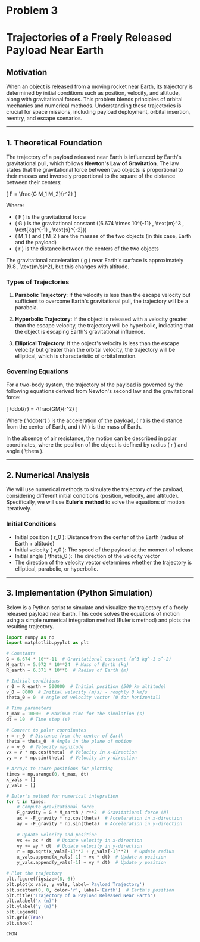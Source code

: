 # Problem 3
# Trajectories of a Freely Released Payload Near Earth

## Motivation

When an object is released from a moving rocket near Earth, its trajectory is determined by initial conditions such as position, velocity, and altitude, along with gravitational forces. This problem blends principles of orbital mechanics and numerical methods. Understanding these trajectories is crucial for space missions, including payload deployment, orbital insertion, reentry, and escape scenarios.

---

## 1. Theoretical Foundation

The trajectory of a payload released near Earth is influenced by Earth's gravitational pull, which follows **Newton's Law of Gravitation**. The law states that the gravitational force between two objects is proportional to their masses and inversely proportional to the square of the distance between their centers:

\[
F = \frac{G M_1 M_2}{r^2}
\]

Where:
- \( F \) is the gravitational force
- \( G \) is the gravitational constant (\(6.674 \times 10^{-11} \, \text{m}^3 \, \text{kg}^{-1} \, \text{s}^{-2}\))
- \( M_1 \) and \( M_2 \) are the masses of the two objects (in this case, Earth and the payload)
- \( r \) is the distance between the centers of the two objects

The gravitational acceleration \( g \) near Earth's surface is approximately \(9.8 \, \text{m/s}^2\), but this changes with altitude. 

### Types of Trajectories

1. **Parabolic Trajectory**: If the velocity is less than the escape velocity but sufficient to overcome Earth's gravitational pull, the trajectory will be a parabola.

2. **Hyperbolic Trajectory**: If the object is released with a velocity greater than the escape velocity, the trajectory will be hyperbolic, indicating that the object is escaping Earth's gravitational influence.

3. **Elliptical Trajectory**: If the object's velocity is less than the escape velocity but greater than the orbital velocity, the trajectory will be elliptical, which is characteristic of orbital motion.

### Governing Equations

For a two-body system, the trajectory of the payload is governed by the following equations derived from Newton's second law and the gravitational force:

\[
\ddot{r} = -\frac{GM}{r^2}
\]

Where \( \ddot{r} \) is the acceleration of the payload, \( r \) is the distance from the center of Earth, and \( M \) is the mass of Earth.

In the absence of air resistance, the motion can be described in polar coordinates, where the position of the object is defined by radius \( r \) and angle \( \theta \).

---

## 2. Numerical Analysis

We will use numerical methods to simulate the trajectory of the payload, considering different initial conditions (position, velocity, and altitude). Specifically, we will use **Euler’s method** to solve the equations of motion iteratively.

### Initial Conditions

- Initial position \( r_0 \): Distance from the center of the Earth (radius of Earth + altitude)
- Initial velocity \( v_0 \): The speed of the payload at the moment of release
- Initial angle \( \theta_0 \): The direction of the velocity vector
- The direction of the velocity vector determines whether the trajectory is elliptical, parabolic, or hyperbolic.

---

## 3. Implementation (Python Simulation)

Below is a Python script to simulate and visualize the trajectory of a freely released payload near Earth. This code solves the equations of motion using a simple numerical integration method (Euler’s method) and plots the resulting trajectory.

```python
import numpy as np
import matplotlib.pyplot as plt

# Constants
G = 6.674 * 10**-11  # Gravitational constant (m^3 kg^-1 s^-2)
M_earth = 5.972 * 10**24  # Mass of Earth (kg)
R_earth = 6.371 * 10**6  # Radius of Earth (m)

# Initial conditions
r_0 = R_earth + 500000  # Initial position (500 km altitude)
v_0 = 8000  # Initial velocity (m/s) - roughly 8 km/s
theta_0 = 0  # Angle of velocity vector (0 for horizontal)

# Time parameters
t_max = 10000  # Maximum time for the simulation (s)
dt = 10  # Time step (s)

# Convert to polar coordinates
r = r_0  # Distance from the center of Earth
theta = theta_0  # Angle in the plane of motion
v = v_0  # Velocity magnitude
vx = v * np.cos(theta)  # Velocity in x-direction
vy = v * np.sin(theta)  # Velocity in y-direction

# Arrays to store positions for plotting
times = np.arange(0, t_max, dt)
x_vals = []
y_vals = []

# Euler's method for numerical integration
for t in times:
    # Compute gravitational force
    F_gravity = G * M_earth / r**2  # Gravitational force (N)
    ax = -F_gravity * np.cos(theta)  # Acceleration in x-direction
    ay = -F_gravity * np.sin(theta)  # Acceleration in y-direction
    
    # Update velocity and position
    vx += ax * dt  # Update velocity in x-direction
    vy += ay * dt  # Update velocity in y-direction
    r = np.sqrt(x_vals[-1]**2 + y_vals[-1]**2)  # Update radius
    x_vals.append(x_vals[-1] + vx * dt)  # Update x position
    y_vals.append(y_vals[-1] + vy * dt)  # Update y position

# Plot the trajectory
plt.figure(figsize=(8, 6))
plt.plot(x_vals, y_vals, label='Payload Trajectory')
plt.scatter(0, 0, color='r', label='Earth')  # Earth's position
plt.title('Trajectory of a Payload Released Near Earth')
plt.xlabel('x (m)')
plt.ylabel('y (m)')
plt.legend()
plt.grid(True)
plt.show()

CMON